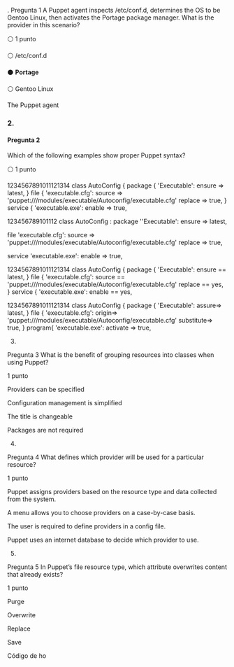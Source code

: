 .
Pregunta 1
A Puppet agent inspects /etc/conf.d, determines the OS to be Gentoo Linux, then activates the Portage package manager. What is the provider in this scenario?  

⚪ 1 punto

⚪ /etc/conf.d  


⚫ **Portage**


⚪ Gentoo Linux  


The Puppet agent  

### 2.
#### Pregunta 2
Which of the following examples show proper Puppet syntax?  

⚪ 1 punto

1234567891011121314
class AutoConfig {
  package { 'Executable':
    ensure => latest,
  }
  file { 'executable.cfg':
    source => 'puppet:///modules/executable/Autoconfig/executable.cfg'
    replace => true,
  }
  service { 'executable.exe':
    enable  => true,




123456789101112
class AutoConfig :
  package ''Executable':
    ensure => latest,
  
  file  'executable.cfg':
    source => 'puppet:///modules/executable/Autoconfig/executable.cfg'
    replace => true,
  
  service  'executable.exe':
    enable  => true,




1234567891011121314
class AutoConfig {
  package { 'Executable':
    ensure == latest,
  }
  file { 'executable.cfg':
    source == 'puppet:///modules/executable/Autoconfig/executable.cfg'
    replace == yes,
  }
  service { 'executable.exe':
    enable  == yes,




1234567891011121314
class AutoConfig {
  package { 'Executable':
    assure=> latest,
  }
  file { 'executable.cfg':
    origin=> 'puppet:///modules/executable/Autoconfig/executable.cfg'
    substitute=> true,
  }
  program{ 'executable.exe':
    activate => true,


3.
Pregunta 3
What is the benefit of grouping resources into classes when using Puppet?

1 punto

Providers can be specified


Configuration management is simplified


The title is changeable


Packages are not required

4.
Pregunta 4
What defines which provider will be used for a particular resource?

1 punto

Puppet assigns providers based on the resource type and data collected from the system.


A menu allows you to choose providers on a case-by-case basis.


The user is required to define providers in a config file.


Puppet uses an internet database to decide which provider to use.

5.
Pregunta 5
In Puppet’s file resource type, which attribute overwrites content that already exists?

1 punto

Purge


Overwrite


Replace


Save

Código de ho
